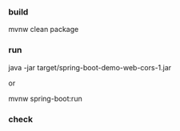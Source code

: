 ### build
mvnw clean package

### run
java -jar target/spring-boot-demo-web-cors-1.jar

or 

mvnw spring-boot:run

### check
